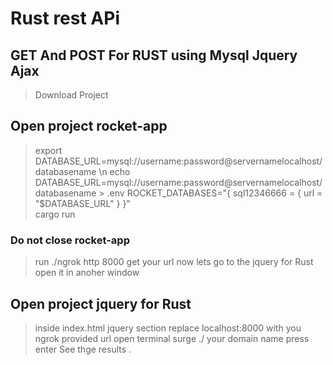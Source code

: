 # Rust rest APi 

## GET And POST For RUST using Mysql Jquery Ajax

> Download Project 
## Open project rocket-app 
> export DATABASE_URL=mysql://username:password@servernamelocalhost/databasename \n
>  echo DATABASE_URL=mysql://username:password@servernamelocalhost/databasename > .env
> ROCKET_DATABASES="{ sql12346666 = { url = \"$DATABASE_URL\" } }"                 
> cargo run

### Do not close rocket-app 
> run ./ngrok http 8000
> get your url now lets go to the jquery for Rust open it in anoher window

## Open project jquery for Rust
> inside index.html jquery section replace localhost:8000 with you ngrok provided url
>open terminal 
> surge ./ your domain name
> press enter See thge results .
